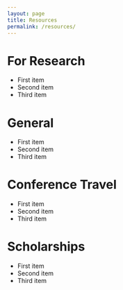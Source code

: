```yaml
---
layout: page
title: Resources
permalink: /resources/
---
```


# For Research
- First item
- Second item
- Third item
  
# General
- First item
- Second item
- Third item

# Conference Travel
- First item
- Second item
- Third item
  
# Scholarships
- First item
- Second item
- Third item
